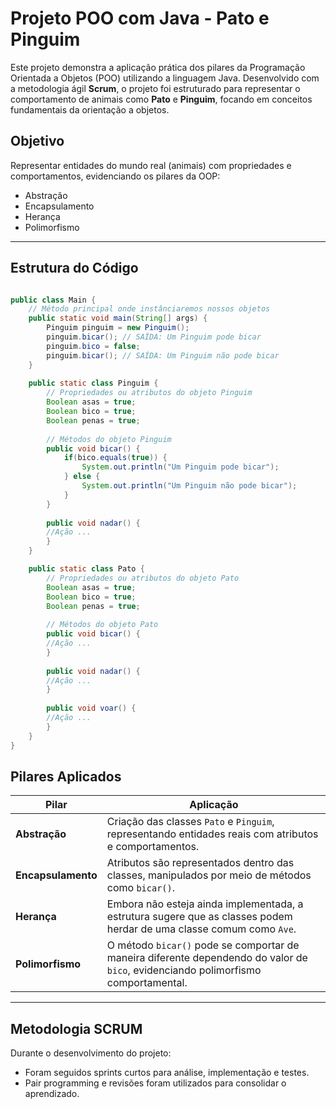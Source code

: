 # Projeto POO com Java - Pato e Pinguim

Este projeto demonstra a aplicação prática dos pilares da Programação Orientada a Objetos (POO) utilizando a linguagem Java. Desenvolvido com a metodologia ágil **Scrum**, o projeto foi estruturado para representar o comportamento de animais como **Pato** e **Pinguim**, focando em conceitos fundamentais da orientação a objetos.

## Objetivo

Representar entidades do mundo real (animais) com propriedades e comportamentos, evidenciando os pilares da OOP:

- Abstração
- Encapsulamento
- Herança
- Polimorfismo

---


## Estrutura do Código

```java

public class Main {
   	// Método principal onde instânciaremos nossos objetos
	public static void main(String[] args) {
		Pinguim pinguim = new Pinguim();
		pinguim.bicar(); // SAÍDA: Um Pinguim pode bicar
		pinguim.bico = false;
		pinguim.bicar(); // SAÍDA: Um Pinguim não pode bicar
	}
	
	public static class Pinguim {
		// Propriedades ou atributos do objeto Pinguim
		Boolean asas = true;
		Boolean bico = true;
		Boolean penas = true;
		
		// Métodos do objeto Pinguim
		public void bicar() {
			if(bico.equals(true)) {
				System.out.println("Um Pinguim pode bicar");
			} else {
				System.out.println("Um Pinguim não pode bicar");
			}
		}
		
		public void nadar() {
		//Ação ...
		}
	}

	public static class Pato {	
		// Propriedades ou atributos do objeto Pato
		Boolean asas = true;
		Boolean bico = true;
		Boolean penas = true;
	
		// Métodos do objeto Pato
		public void bicar() {
		//Ação ...
		}
		
		public void nadar() {
		//Ação ...
		}
	
		public void voar() {
		//Ação ...
		}
	}
}

````

## Pilares Aplicados

| Pilar              | Aplicação                                                                                                                          |
| ------------------ | ---------------------------------------------------------------------------------------------------------------------------------- |
| **Abstração**      | Criação das classes `Pato` e `Pinguim`, representando entidades reais com atributos e comportamentos.                              |
| **Encapsulamento** | Atributos são representados dentro das classes, manipulados por meio de métodos como `bicar()`.                                    |
| **Herança**        | Embora não esteja ainda implementada, a estrutura sugere que as classes podem herdar de uma classe comum como `Ave`.               |
| **Polimorfismo**   | O método `bicar()` pode se comportar de maneira diferente dependendo do valor de `bico`, evidenciando polimorfismo comportamental. |

---

## Metodologia SCRUM

Durante o desenvolvimento do projeto:

* Foram seguidos sprints curtos para análise, implementação e testes.
* Pair programming e revisões foram utilizados para consolidar o aprendizado.
